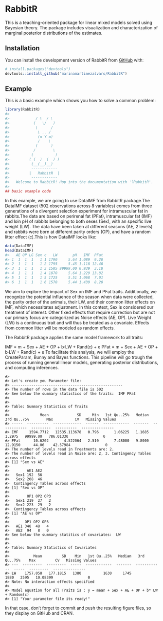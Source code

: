 
<!-- README.md is generated from README.Rmd. Please edit that file -->

# RabbitR

<!-- badges: start -->
<!-- badges: end -->

This is a teaching-oriented package for linear mixed models solved using
Bayesian theory. The package includes visualization and characterization
of marginal posterior distributions of the estimates.

## Installation

You can install the development version of RabbitR from
[GitHub](https://github.com/) with:

``` r
# install.packages("devtools")
devtools::install_github("marinamartinezalvaro/RabbitR")
```

## Example

This is a basic example which shows you how to solve a common problem:

``` r
library(RabbitR)
#> 
#>            / \  / \
#>           (   \/   )
#>            \      /
#>             \ .. /
#>             (o Y o)
#>             /    \
#>            (      )
#>           /        \
#>          (          )
#>         ( (  )  (  ) )
#>          (__(__)__)
#>          ------------
#>         |   RabbitR  |
#>          ------------
#>   Welcome to RabbitR! Hop into the documentation with '?RabbitR'.
#> 
## basic example code
```

In this example, we are going to use DataIMF from RabbitR package.The
DataIMF dataset (502 observations across 8 variables) comes from three
generations of a divergent selection experiment for intramuscular fat in
rabbits.The data are based on perirenal fat (PFat), intramuscular fat
(IMF) and loin pH of rabbits belonging to both sexes (Sex), with an
specific live weight (LW). The data have been taken at different seasons
(AE, 2 levels) and rabbits were born at different parity orders (OP),
and have a random litter effect (c).This is how DataIMF looks like:

``` r
data(DataIMF)
head(DataIMF)
#>   AE OP LG Sex c   LW       pH   IMF  PFat
#> 1  1  1  1   1 1 1790     5.64 1.089  9.20
#> 2  1  1  1   1 2 1795     5.45 1.118 12.40
#> 3  1  1  1   1 3 1505 99999.00 0.939  3.10
#> 4  1  1  1   1 4 1870     5.64 1.229 13.82
#> 5  1  1  1   1 5 1725     5.51 1.068  7.01
#> 6  1  1  1   1 6 1570     5.44 1.439  8.20
```

We aim to explore the impact of Sex on IMF and PFat traits.
Additionally, we recognize the potential influence of the season when
data were collected, the parity order of the animals, their LW, and
their common litter effects on IMF, which necessitates adjustment. In
this context, Sex is considered our treatment of interest. Other fixed
effects that require correction but are not our primary focus are
categorized as Noise effects (AE, OP). Live Weight (LW) is a continuous
trait and will thus be treated as a covariate. Effects from common
litter will be modeled as random effects.

The RabbitR package applies the same model framework to all traits:

IMF = m + Sex + AE + OP + b·LW + Rand(c) + e PFat = m + Sex + AE + OP +
b·LW + Rand(c) + e To facilitate this analysis, we will employ the
CreateParam, Bunny and Bayes functions. This pipeline will go trough the
process of running general linear models, generating posterior
distributions, and computing inferences.

    #> 
    #> Let's create you Parameter file:
    #> ---------------------------------------------------
    #> The number of rows in the data file is 502
    #> See below the summary statistics of the traits:  IMF PFat
    #> 
    #> 
    #> Table: Summary Statistics of Traits
    #> 
    #>              Mean             SD     Min   1st Qu..25%   Median   3rd Qu..75%        Max          CV   Missing Values
    #> -----  ----------  -------------  ------  ------------  -------  ------------  ---------  ----------  ---------------
    #> IMF     1594.7712   12535.113678   0.796       1.06225   1.1685        1.2975   99999.00   786.01330                0
    #> PFat      10.6202       4.522064   2.510       7.48000   9.8000       12.9150      44.06    42.57984                0
    #> The number of levels read in Treatments are: 2.
    #> The number of levels read in Noise are: 2, 3. Contingency Tables across effects 
    #> [1] "Sex vs AE"
    #>       
    #>        AE1 AE2
    #>   Sex1 192  56
    #>   Sex2 208  46
    #>  Contingency Tables across effects 
    #> [1] "Sex vs OP"
    #>       
    #>        OP1 OP2 OP3
    #>   Sex1 219  27   2
    #>   Sex2 223  29   2
    #>  Contingency Tables across effects 
    #> [1] "AE vs OP"
    #>      
    #>       OP1 OP2 OP3
    #>   AE1 348  48   4
    #>   AE2  94   8   0
    #> See below the summary statitics of covariates:  LW
    #> 
    #> 
    #> Table: Summary Statistics of Covariates
    #> 
    #>           Mean         SD    Min   1st Qu..25%   Median   3rd Qu..75%    Max         CV   Missing Values
    #> ---  ---------  ---------  -----  ------------  -------  ------------  -----  ---------  ---------------
    #> LW    1757.058   177.1815   1380          1630     1745          1880   2595   10.08399                0
    #> Note: No interaction effects specified
    #> 
    #> Model equation for all Traits is : y = mean + Sex + AE + OP + b* LW + Random(c)
    #> [1] "Your parameter file its ready!"

In that case, don’t forget to commit and push the resulting figure
files, so they display on GitHub and CRAN.
